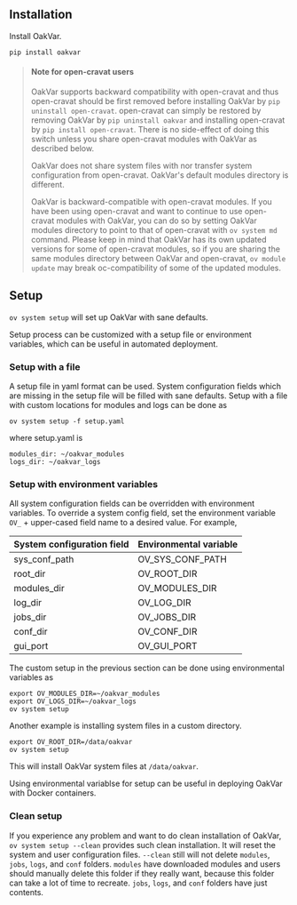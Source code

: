 ## Installation

Install OakVar.

    pip install oakvar

> #### Note for open-cravat users
>
> OakVar supports backward compatibility with open-cravat and thus open-cravat should be first removed before installing OakVar by `pip uninstall open-cravat`. open-cravat can simply be restored by removing OakVar by `pip uninstall oakvar` and installing open-cravat by `pip install open-cravat`. There is no side-effect of doing this switch unless you share open-cravat modules with OakVar as described below.
>
> OakVar does not share system files with nor transfer system configuration from open-cravat. OakVar's default modules directory is different.
>
> OakVar is backward-compatible with open-cravat modules. If you have been using open-cravat and want to continue to use open-cravat modules with OakVar, you can do so by setting OakVar modules directory to point to that of open-cravat with `ov system md` command. Please keep in mind that OakVar has its own updated versions for some of open-cravat modules, so if you are sharing the same modules directory between OakVar and open-cravat, `ov module update` may break oc-compatibility of some of the updated modules.

## Setup

`ov system setup` will set up OakVar with sane defaults.

Setup process can be customized with a setup file or environment variables, which can be useful in automated deployment.

### Setup with a file

A setup file in yaml format can be used. System configuration fields which are missing in the setup file will be filled with sane defaults. Setup with a file with custom locations for modules and logs can be done as

    ov system setup -f setup.yaml

where setup.yaml is

    modules_dir: ~/oakvar_modules
    logs_dir: ~/oakvar_logs

### Setup with environment variables

All system configuration fields can be overridden with environment variables. To override a system config field, set the environment variable `OV_` + upper-cased field name to a desired value. For example, 

System configuration field | Environmental variable |
---------------------------|--------------|
sys_conf_path | OV_SYS_CONF_PATH |
root_dir | OV_ROOT_DIR |
modules_dir | OV_MODULES_DIR |
log_dir | OV_LOG_DIR |
jobs_dir | OV_JOBS_DIR |
conf_dir | OV_CONF_DIR |
gui_port | OV_GUI_PORT |

The custom setup in the previous section can be done using environmental variables as

    export OV_MODULES_DIR=~/oakvar_modules
    export OV_LOGS_DIR=~/oakvar_logs
    ov system setup

Another example is installing system files in a custom directory.

    export OV_ROOT_DIR=/data/oakvar
    ov system setup

This will install OakVar system files at `/data/oakvar`.

Using environmental variablse for setup can be useful in deploying OakVar with Docker containers.

### Clean setup

If you experience any problem and want to do clean installation of OakVar, `ov system setup --clean` provides such clean installation. It will reset the system and user configuration files. `--clean` still will not delete `modules`, `jobs`, `logs`, and `conf` folders. `modules` have downloaded modules and users should manually delete this folder if they really want, because this folder can take a lot of time to recreate. `jobs`, `logs`, and `conf` folders have just contents.

